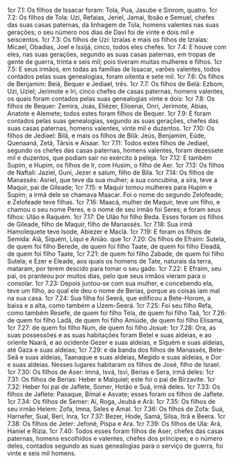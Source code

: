 1cr 7.1: Os filhos de Issacar foram: Tola, Pua, Jasube e Sinrom, quatro.
1cr 7.2: Os filhos de Tola: Uzi, Refaias, Jeriel, Jamai, lbsão e Semuel, chefes das suas casas paternas, da linhagem de Tola, homens valentes nas suas gerações; o seu número nos dias de Davi foi de vinte e dois mil e seiscentos.
1cr 7.3: Os filhos de Uzi: Izraías e mais os filhos de Izraías: Micael, Obadias, Joel e Issijá, cinco, todos eles chefes.
1cr 7.4: E houve com eles, nas suas gerações, segundo as suas casas paternas, em tropas de gente de guerra, trinta e seis mil; pois tiveram muitas mulheres e filhos.
1cr 7.5: E seus irmãos, em todas as famílias de Issacar, varões valentes, todos contados pelas suas genealogias, foram oitenta e sete mil.
1cr 7.6: Os filhos de Benjamim: Beiá, Bequer e Jediael, três.
1cr 7.7: Os filhos de Belá: Ezbom, Uzi, Uziel; Jerimote e Iri, cinco chefes de casas paternas, homens valentes, os quais foram contados pelas suas genealogias vinte e dois:
1cr 7.8: Os filhos de Bequer: Zemira, Joás, Eliézer, Elioenai, Onri, Jerimote, Abias, Anatote e Alemete; todos estes foram filhos de Bequer.
1cr 7.9: E foram contados pelas suas genealogias, segundo as suas gerações, chefes das suas casas paternas, homens valentes, vinte mil e duzentos.
1cr 7.10: Os filhos de Jediael: Bilã, e mais os filhos de Bilã: Jeús, Benjamim, Eúde, Quenaaná, Zetã, Társis e Aisaar.
1cr 7.11: Todos estes filhos de Jediael, segundo os chefes das casas paternas, homens valentes, foram dezessete mil e duzentos, que podiam sair no exército à peleja.
1cr 7.12: E também Supim, e Hupim, os filhos de Ir, com Husim, o filho de Aer.
1cr 7.13: Os filhos de Naftali: Jaziel, Guni, Jezer e salum, filho de Bila.
1cr 7.14: Os filhos de Manassés: Asriel, que teve da sua mulher; a sua concubina, a sira, teve a Maquir, pai de Gileade;
1cr 7.15: e Maquir tomou mulheres para Hupim e Supim; a irmã dele se chamava Maacar. Foi o nome do segundo Zelofeade; e Zelofeade teve filhas.
1cr 7.16: Maacá, mulher de Maquir, teve um filho, e chamou o seu nome Peres, e o nome de seu irmão foi Seres; e foram seus filhos: Ulão e Raquém.
1cr 7.17: De Ulão foi filho Beda. Esses foram os filhos de Gileade, filho de Maquir, filho de Manassés.
1cr 7.18: Sua irmã Hamolequete teve Isode, Abiezer e Maclá.
1cr 7.19: E foram os filhos de Semida: Aiã, Siquém, Líqui e Anião. que
1cr 7.20: Os filhos de Efraim: Sutela, de quem foi filho Berede, de quem foi filho Taate, de quem foi filho Eleadá, de quem foi filho Taate,
1cr 7.21: de quem foi filho Zabade, de quem foi filho Sutela; e Ezer e Eleade, aos quais os homens de Tate, naturais da terra, mataram, por terem descido para tomar o seu gado.
1cr 7.22: E Efraim, seu pai, os pranteou por muitos dias, pelo que seus irmãos vieram para o consolar.
1cr 7.23: Depois juntou-se com sua mulher, e concebendo ela, teve um filho, ao qual ele deu o nome de Berias, porque as coisas iam mal na sua casa.
1cr 7.24: Sua filha foi Seerá, que edificou a Bete-Horom, a baixa e a alta, como também a Uzem-Seerá.
1cr 7.25: Foi seu filho Refa, como também Resefe, de quem foi filho Tela, de quem foi filho Taã,
1cr 7.26: de quem foi filho Ladã, de quem foi filho Amiúde, de quem foi filho Elisama,
1cr 7.27: de quem foi filho Num, de quem foi filho Josué:
1cr 7.28: Ora, as suas possessões e as suas habitações foram Betel e suas aldeias, e ao oriente Naarã, e ao ocidente Gezer e suas aldeias, e Siquém e suas aldeias, até Gaza e suas aldeias;
1cr 7.29: e da banda dos filhos de Manassés, Bete-Seã e suas aldeias, Taanaque e suas aldeias, Megido e suas aldeias, e Dor e suas aldeias. Nesses lugares habitaram os filhos de José, filho de Israel.
1cr 7.30: Os filhos de Aser: Imná, Isvá, Isvi, Berias e Sera, irmã deles:
1cr 7.31: Os filhos de Berias: Heber e Malquiel; este foi o pai de Birzavite.
1cr 7.32: Heber foi pai de Jaflete, Somer, Hotão e Suá, irmã deles.
1cr 7.33: Os filhos de Jaflete: Pasaque, Bimal e Asvate; esses foram os filhos de Jaflete.
1cr 7.34: Os filhos de Semer: Aí, Roga, Jeubá e Arã:
1cr 7.35: Os filhos de seu irmão Helem: Zofa, Imna, Seles e Amal.
1cr 7.36: Os filhos de Zofa: Suá, Harnefer, Sual, Beri, Inra,
1cr 7.37: Bezer, Hode, Samá, Silsa, Itrã e Beera.
1cr 7.38: Os filhos de Jeter: Jefoné, Pispa e Ara.
1cr 7.39: Os filhos de Ula: Ará, Haniel e Rízia.
1cr 7.40: Todos esses foram filhos de Aser, chefes das casas paternas, homens escolhidos e valentes, chefes dos príncipes; e o número deles, contados segundo as suas genealogias para o serviço de guerra, foi vinte e seis mil homens.
